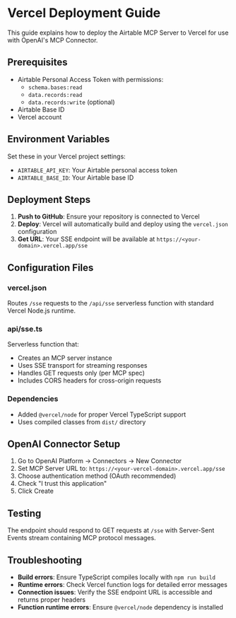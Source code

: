 # Vercel Deployment Guide

This guide explains how to deploy the Airtable MCP Server to Vercel for use with OpenAI's MCP Connector.

## Prerequisites

- Airtable Personal Access Token with permissions:
  - `schema.bases:read`
  - `data.records:read` 
  - `data.records:write` (optional)
- Airtable Base ID
- Vercel account

## Environment Variables

Set these in your Vercel project settings:

- `AIRTABLE_API_KEY`: Your Airtable personal access token
- `AIRTABLE_BASE_ID`: Your Airtable base ID

## Deployment Steps

1. **Push to GitHub**: Ensure your repository is connected to Vercel
2. **Deploy**: Vercel will automatically build and deploy using the `vercel.json` configuration
3. **Get URL**: Your SSE endpoint will be available at `https://<your-domain>.vercel.app/sse`

## Configuration Files

### vercel.json
Routes `/sse` requests to the `/api/sse` serverless function with standard Vercel Node.js runtime.

### api/sse.ts
Serverless function that:
- Creates an MCP server instance
- Uses SSE transport for streaming responses
- Handles GET requests only (per MCP spec)
- Includes CORS headers for cross-origin requests

### Dependencies
- Added `@vercel/node` for proper Vercel TypeScript support
- Uses compiled classes from `dist/` directory

## OpenAI Connector Setup

1. Go to OpenAI Platform → Connectors → New Connector
2. Set MCP Server URL to: `https://<your-vercel-domain>.vercel.app/sse`
3. Choose authentication method (OAuth recommended)
4. Check "I trust this application"
5. Click Create

## Testing

The endpoint should respond to GET requests at `/sse` with Server-Sent Events stream containing MCP protocol messages.

## Troubleshooting

- **Build errors**: Ensure TypeScript compiles locally with `npm run build`
- **Runtime errors**: Check Vercel function logs for detailed error messages
- **Connection issues**: Verify the SSE endpoint URL is accessible and returns proper headers
- **Function runtime errors**: Ensure `@vercel/node` dependency is installed

